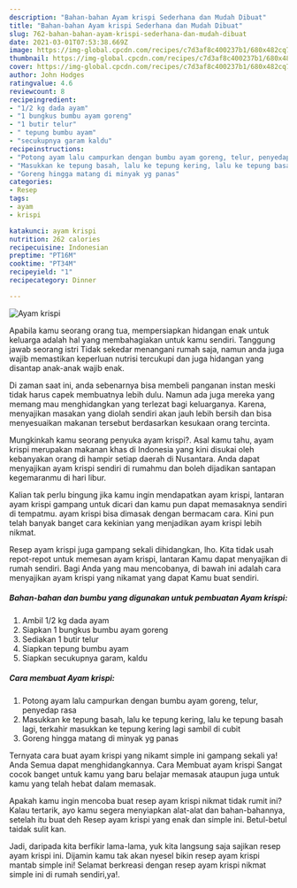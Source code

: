 ```yaml
---
description: "Bahan-bahan Ayam krispi Sederhana dan Mudah Dibuat"
title: "Bahan-bahan Ayam krispi Sederhana dan Mudah Dibuat"
slug: 762-bahan-bahan-ayam-krispi-sederhana-dan-mudah-dibuat
date: 2021-03-01T07:53:38.669Z
image: https://img-global.cpcdn.com/recipes/c7d3af8c400237b1/680x482cq70/ayam-krispi-foto-resep-utama.jpg
thumbnail: https://img-global.cpcdn.com/recipes/c7d3af8c400237b1/680x482cq70/ayam-krispi-foto-resep-utama.jpg
cover: https://img-global.cpcdn.com/recipes/c7d3af8c400237b1/680x482cq70/ayam-krispi-foto-resep-utama.jpg
author: John Hodges
ratingvalue: 4.6
reviewcount: 8
recipeingredient:
- "1/2 kg dada ayam"
- "1 bungkus bumbu ayam goreng"
- "1 butir telur"
- " tepung bumbu ayam"
- "secukupnya garam kaldu"
recipeinstructions:
- "Potong ayam lalu campurkan dengan bumbu ayam goreng, telur, penyedap rasa"
- "Masukkan ke tepung basah, lalu ke tepung kering, lalu ke tepung basah lagi, terkahir masukkan ke tepung kering lagi sambil di cubit"
- "Goreng hingga matang di minyak yg panas"
categories:
- Resep
tags:
- ayam
- krispi

katakunci: ayam krispi 
nutrition: 262 calories
recipecuisine: Indonesian
preptime: "PT16M"
cooktime: "PT34M"
recipeyield: "1"
recipecategory: Dinner

---
```



![Ayam krispi](https://img-global.cpcdn.com/recipes/c7d3af8c400237b1/680x482cq70/ayam-krispi-foto-resep-utama.jpg)

Apabila kamu seorang orang tua, mempersiapkan hidangan enak untuk keluarga adalah hal yang membahagiakan untuk kamu sendiri. Tanggung jawab seorang istri Tidak sekedar menangani rumah saja, namun anda juga wajib memastikan keperluan nutrisi tercukupi dan juga hidangan yang disantap anak-anak wajib enak.

Di zaman  saat ini, anda sebenarnya bisa membeli panganan instan meski tidak harus capek membuatnya lebih dulu. Namun ada juga mereka yang memang mau menghidangkan yang terlezat bagi keluarganya. Karena, menyajikan masakan yang diolah sendiri akan jauh lebih bersih dan bisa menyesuaikan makanan tersebut berdasarkan kesukaan orang tercinta. 



Mungkinkah kamu seorang penyuka ayam krispi?. Asal kamu tahu, ayam krispi merupakan makanan khas di Indonesia yang kini disukai oleh kebanyakan orang di hampir setiap daerah di Nusantara. Anda dapat menyajikan ayam krispi sendiri di rumahmu dan boleh dijadikan santapan kegemaranmu di hari libur.

Kalian tak perlu bingung jika kamu ingin mendapatkan ayam krispi, lantaran ayam krispi gampang untuk dicari dan kamu pun dapat memasaknya sendiri di tempatmu. ayam krispi bisa dimasak dengan bermacam cara. Kini pun telah banyak banget cara kekinian yang menjadikan ayam krispi lebih nikmat.

Resep ayam krispi juga gampang sekali dihidangkan, lho. Kita tidak usah repot-repot untuk memesan ayam krispi, lantaran Kamu dapat menyajikan di rumah sendiri. Bagi Anda yang mau mencobanya, di bawah ini adalah cara menyajikan ayam krispi yang nikamat yang dapat Kamu buat sendiri.

<!--inarticleads1-->

##### Bahan-bahan dan bumbu yang digunakan untuk pembuatan Ayam krispi:

1. Ambil 1/2 kg dada ayam
1. Siapkan 1 bungkus bumbu ayam goreng
1. Sediakan 1 butir telur
1. Siapkan  tepung bumbu ayam
1. Siapkan secukupnya garam, kaldu




<!--inarticleads2-->

##### Cara membuat Ayam krispi:

1. Potong ayam lalu campurkan dengan bumbu ayam goreng, telur, penyedap rasa
1. Masukkan ke tepung basah, lalu ke tepung kering, lalu ke tepung basah lagi, terkahir masukkan ke tepung kering lagi sambil di cubit
1. Goreng hingga matang di minyak yg panas




Ternyata cara buat ayam krispi yang nikamt simple ini gampang sekali ya! Anda Semua dapat menghidangkannya. Cara Membuat ayam krispi Sangat cocok banget untuk kamu yang baru belajar memasak ataupun juga untuk kamu yang telah hebat dalam memasak.

Apakah kamu ingin mencoba buat resep ayam krispi nikmat tidak rumit ini? Kalau tertarik, ayo kamu segera menyiapkan alat-alat dan bahan-bahannya, setelah itu buat deh Resep ayam krispi yang enak dan simple ini. Betul-betul taidak sulit kan. 

Jadi, daripada kita berfikir lama-lama, yuk kita langsung saja sajikan resep ayam krispi ini. Dijamin kamu tak akan nyesel bikin resep ayam krispi mantab simple ini! Selamat berkreasi dengan resep ayam krispi nikmat simple ini di rumah sendiri,ya!.

